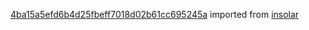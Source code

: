 [4ba15a5efd6b4d25fbeff7018d02b61cc695245a](https://github.com/insolar/insolar/commit/4ba15a5efd6b4d25fbeff7018d02b61cc695245a) imported from [insolar](https://github.com/insolar/insolar)
